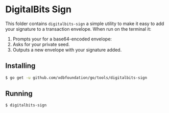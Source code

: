 # DigitalBits Sign

This folder contains `digitalbits-sign` a simple utility to make it easy to add your signature to a transaction envelope.  When run on the terminal it:

1.  Prompts your for a base64-encoded envelope:
2.  Asks for your private seed.
3.  Outputs a new envelope with your signature added.

## Installing

```bash
$ go get -u github.com/xdbfoundation/go/tools/digitalbits-sign
```

## Running

```bash
$ digitalbits-sign
```
